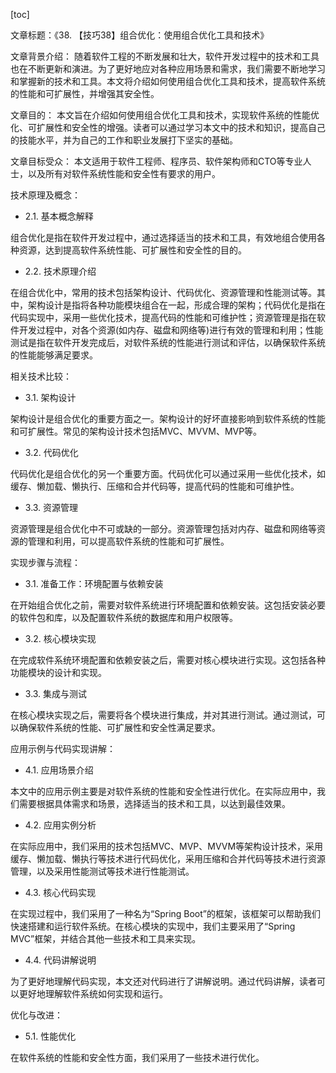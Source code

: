 
[toc]                    
                
                
文章标题：《38. 【技巧38】组合优化：使用组合优化工具和技术》

文章背景介绍：
随着软件工程的不断发展和壮大，软件开发过程中的技术和工具也在不断更新和演进。为了更好地应对各种应用场景和需求，我们需要不断地学习和掌握新的技术和工具。本文将介绍如何使用组合优化工具和技术，提高软件系统的性能和可扩展性，并增强其安全性。

文章目的：
本文旨在介绍如何使用组合优化工具和技术，实现软件系统的性能优化、可扩展性和安全性的增强。读者可以通过学习本文中的技术和知识，提高自己的技能水平，并为自己的工作和职业发展打下坚实的基础。

文章目标受众：
本文适用于软件工程师、程序员、软件架构师和CTO等专业人士，以及所有对软件系统性能和安全性有要求的用户。

技术原理及概念：

- 2.1. 基本概念解释

组合优化是指在软件开发过程中，通过选择适当的技术和工具，有效地组合使用各种资源，达到提高软件系统性能、可扩展性和安全性的目的。

- 2.2. 技术原理介绍

在组合优化中，常用的技术包括架构设计、代码优化、资源管理和性能测试等。其中，架构设计是指将各种功能模块组合在一起，形成合理的架构；代码优化是指在代码实现中，采用一些优化技术，提高代码的性能和可维护性；资源管理是指在软件开发过程中，对各个资源(如内存、磁盘和网络等)进行有效的管理和利用；性能测试是指在软件开发完成后，对软件系统的性能进行测试和评估，以确保软件系统的性能能够满足要求。

相关技术比较：

- 3.1. 架构设计

架构设计是组合优化的重要方面之一。架构设计的好坏直接影响到软件系统的性能和可扩展性。常见的架构设计技术包括MVC、MVVM、MVP等。

- 3.2. 代码优化

代码优化是组合优化的另一个重要方面。代码优化可以通过采用一些优化技术，如缓存、懒加载、懒执行、压缩和合并代码等，提高代码的性能和可维护性。

- 3.3. 资源管理

资源管理是组合优化中不可或缺的一部分。资源管理包括对内存、磁盘和网络等资源的管理和利用，可以提高软件系统的性能和可扩展性。

实现步骤与流程：

- 3.1. 准备工作：环境配置与依赖安装

在开始组合优化之前，需要对软件系统进行环境配置和依赖安装。这包括安装必要的软件包和库，以及配置软件系统的数据库和用户权限等。

- 3.2. 核心模块实现

在完成软件系统环境配置和依赖安装之后，需要对核心模块进行实现。这包括各种功能模块的设计和实现。

- 3.3. 集成与测试

在核心模块实现之后，需要将各个模块进行集成，并对其进行测试。通过测试，可以确保软件系统的性能、可扩展性和安全性满足要求。

应用示例与代码实现讲解：

- 4.1. 应用场景介绍

本文中的应用示例主要是对软件系统的性能和安全性进行优化。在实际应用中，我们需要根据具体需求和场景，选择适当的技术和工具，以达到最佳效果。

- 4.2. 应用实例分析

在实际应用中，我们采用的技术包括MVC、MVP、MVVM等架构设计技术，采用缓存、懒加载、懒执行等技术进行代码优化，采用压缩和合并代码等技术进行资源管理，以及采用性能测试等技术进行性能测试。

- 4.3. 核心代码实现

在实现过程中，我们采用了一种名为“Spring Boot”的框架，该框架可以帮助我们快速搭建和运行软件系统。在核心模块的实现中，我们主要采用了“Spring MVC”框架，并结合其他一些技术和工具来实现。

- 4.4. 代码讲解说明

为了更好地理解代码实现，本文还对代码进行了讲解说明。通过代码讲解，读者可以更好地理解软件系统如何实现和运行。

优化与改进：

- 5.1. 性能优化

在软件系统的性能和安全性方面，我们采用了一些技术进行优化。

